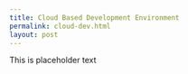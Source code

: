 ```yaml
---
title: Cloud Based Development Environment
permalink: cloud-dev.html
layout: post
---
```


This is placeholder text
